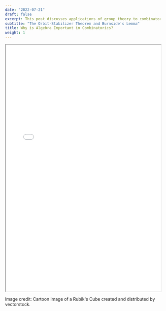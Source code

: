 ```yaml
---
date: "2022-07-21"
draft: false
excerpt: This post discusses applications of group theory to combinatorial problems. It covers the Orbit-Stabilizer Theorem and Burnside's Lemma. This is aimed at students finishing a first course in algebra who want to see how the subject is used in other, more "natural" areas of math.
subtitle: "The Orbit-Stabilizer Theorem and Burnside's Lemma"
title: Why is Algebra Important in Combinatorics?
weight: 1
---
```


<iframe src="/posts/why_is_algebra_important_in_combinatorics.pdf" width="100%" height="800px">
</iframe>

Image credit: Cartoon image of a Rubik's Cube created and distributed by vectorstock.